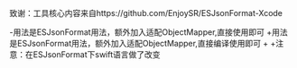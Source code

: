  致谢：工具核心内容来自https://github.com/EnjoySR/ESJsonFormat-Xcode
 
-用法是ESJsonFormat用法，额外加入适配ObjectMapper,直接使用即可
+用法是ESJsonFormat用法，额外加入适配ObjectMapper,直接编译使用即可
+
+注意：在ESJsonFormat下swift语言做了改变
